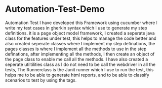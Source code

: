 # Automation-Test-Demo
Automation Test
I have developed this Framework using cucumber where I write my test cases in gherkin syntax which I use to generate my step definitions.
it is a page object model framework, I created a seperate java class for the features under test, this helps to manage the code better and also created seperate classes where I implement my step definations, the pages classes is where I implement all the methods to use in the step definations, after implementing all the methods, I then create an object of the page class to enable me call all the methods.
I have also created a seperate utiltilities class as I do not need to be call the webdriver in all the tests, The Runnerclass is the Junit runner which I use to run the test, this helps me to be able to generate html reports, and to be able to classify scenarios to test by using the tags.
